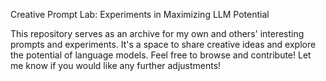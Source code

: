 Creative Prompt Lab: Experiments in Maximizing LLM Potential

This repository serves as an archive for my own and others' interesting prompts and experiments. It's a space to share creative ideas and explore the potential of language models. Feel free to browse and contribute! Let me know if you would like any further adjustments!
